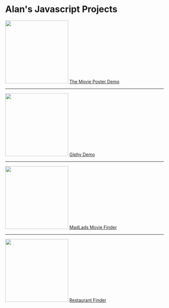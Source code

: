 # Alan's Javascript Projects

<div>
  <img src="https://alanv73.github.io/img/movie_poster.png" width="200">
  <a href="https://alanv73.github.io/movieposter/">The Movie Poster Demo</a>
</div>
<hr/>
<div>
  <img src="https://alanv73.github.io/img/jsGiphy.png" width="200">
  <a href="https://alanv73.github.io/giphy/">Giphy Demo</a>
</div>
<hr/>
<div>
  <img src="https://alanv73.github.io/img/madladmovie.png" width="200">
  <a href="https://alanv73.github.io/MadLads/">MadLads Movie Finder</a>
<div>
<hr/>
<div>
  <img src="https://alanv73.github.io/img/zomato.png" width="200">
  <a href="https://alanv73.github.io/zomatoAPI/">Restaurant Finder</a>
<div>
